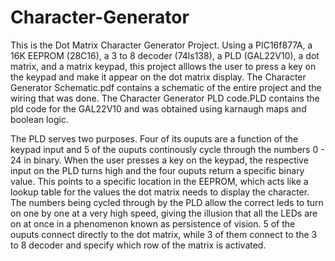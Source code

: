 # Character-Generator

This is the Dot Matrix Character Generator Project. Using a PIC16f877A, a 16K EEPROM (28C16), a 3 to 8 decoder (74ls138), a PLD (GAL22V10), a dot matrix, and a matrix keypad, this project alllows the user to press a key on the keypad and make it appear on the dot matrix display. The Character Generator Schematic.pdf contains a schematic of the entire project and the wiring that was done. The Character Generator PLD code.PLD contains the pld code for the GAL22V10 and was obtained using karnaugh maps and boolean logic. 

The PLD serves two purposes. Four of its ouputs are a function of the keypad input and 5 of the ouputs continously cycle through the numbers 0 - 24 in binary. When the user presses a key on the keypad, the respective input on the PLD turns high and the four ouputs return a specific binary value. This points to a specific location in the EEPROM, which acts like a lookup table for the values the dot matrix needs to display the character. The numbers being cycled through by the PLD allow the correct leds to turn on one by one at a very high speed, giving the illusion that all the LEDs are on at once in a phenomenon known as persistence of vision. 5 of the ouputs connect directly to the dot matrix, while 3 of them connect to the 3 to 8 decoder and specify which row of the matrix is activated. 
